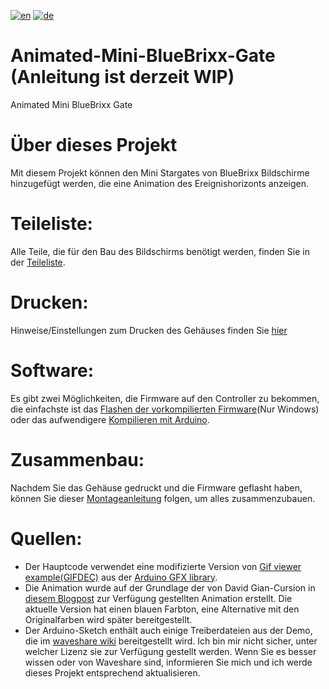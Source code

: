 [![en](https://img.shields.io/badge/lang-en-green.svg)](README.md)
[![de](https://img.shields.io/badge/lang-de-red.svg)](README-de.md)


# Animated-Mini-BlueBrixx-Gate (Anleitung ist derzeit WIP)
Animated Mini BlueBrixx Gate

# Über dieses Projekt
Mit diesem Projekt können den Mini Stargates von BlueBrixx Bildschirme hinzugefügt werden, die eine Animation des Ereignishorizonts anzeigen.

# Teileliste:
Alle Teile, die für den Bau des Bildschirms benötigt werden, finden Sie in der [Teileliste](PARTLIST-de.md).

# Drucken:
Hinweise/Einstellungen zum Drucken des Gehäuses finden Sie [hier](3D_PRINTING-de.md)

# Software:
Es gibt zwei Möglichkeiten, die Firmware auf den Controller zu bekommen, die einfachste ist das [Flashen der vorkompilierten Firmware](FLASH_FIRMWARE-de.md)(Nur Windows) oder das aufwendigere [Kompilieren mit Arduino](COMPILE_FIRMWARE-de.md).

# Zusammenbau:
Nachdem Sie das Gehäuse gedruckt und die Firmware geflasht haben, können Sie dieser [Montageanleitung](ASSEMBLY-de.md) folgen, um alles zusammenzubauen.

# Quellen:
- Der Hauptcode verwendet eine modifizierte Version von [Gif viewer example(GIFDEC)](https://github.com/moononournation/Arduino_GFX/tree/master/examples/ImgViewer/ImgViewerAnimatedGIF_GIFDEC) aus der [Arduino GFX library](https://github.com/moononournation/Arduino_GFX).
- Die Animation wurde auf der Grundlage der von David Gian-Cursion in [diesem Blogpost](https://www.gian-cursio.net/2025/02/mr-stargate-puddle/) zur Verfügung gestellten Animation erstellt. Die aktuelle Version hat einen blauen Farbton, eine Alternative mit den Originalfarben wird später bereitgestellt.
- Der Arduino-Sketch enthält auch einige Treiberdateien aus der Demo, die im [waveshare wiki](https://www.waveshare.com/wiki/ESP32-S3-LCD-1.85#Resources) bereitgestellt wird.  Ich bin mir nicht sicher, unter welcher Lizenz sie zur Verfügung gestellt werden. Wenn Sie es besser wissen oder von Waveshare sind, informieren Sie mich und ich werde dieses Projekt entsprechend aktualisieren.
